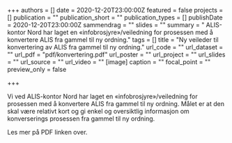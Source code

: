 +++
authors = []
date = 2020-12-20T23:00:00Z
featured = false
projects = []
publication = ""
publication_short = ""
publication_types = []
publishDate = 2020-12-20T23:00:00Z
sammendrag = ""
slides = ""
summary = " ALIS-kontor Nord har laget en «infobrosjyre»/veiledning for prosessen med å konvertere ALIS fra gammel til ny ordning."
tags = []
title = "Ny veileder til konvertering av ALIS fra gammel til ny ordning."
url_code = ""
url_dataset = ""
url_pdf = "pdf/konvertering.pdf"
url_poster = ""
url_project = ""
url_slides = ""
url_source = ""
url_video = ""
[image]
caption = ""
focal_point = ""
preview_only = false

+++

Vi ved ALIS-kontor Nord har laget en «infobrosjyre»/veiledning for prosessen med å konvertere ALIS fra gammel til ny ordning. Målet er at den skal være relativt kort og gi enkel og oversiktlig informasjon om konverserings prosessen fra gammel til ny ordning.

Les mer på PDF linken over.